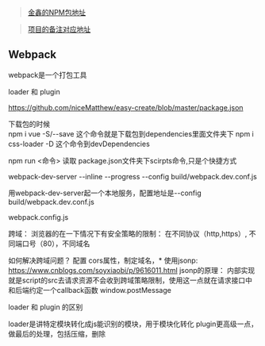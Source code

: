 > [金鑫的NPM包地址](https://www.npmjs.com/package/easy-create)

> [项目的备注对应地址](https://github.com/jikeyChang/vue-adimn-study/blob/master/build/webpack.base.conf.js)
## Webpack
webpack是一个打包工具

loader 和 plugin

https://github.com/niceMatthew/easy-create/blob/master/package.json


下载包的时候   
npm i vue -S/--save  这个命令就是下载包到dependencies里面文件夹下
npm i css-loader -D 这个命令到devDependencies


npm run <命令> 读取 package.json文件夹下scirpts命令,只是个快捷方式


webpack-dev-server --inline --progress --config build/webpack.dev.conf.js

用webpack-dev-server起一个本地服务，配置地址是--config build/webpack.dev.conf.js

webpack.config.js

跨域： 浏览器的在一下情况下有安全策略的限制： 在不同协议（http,https）, 不同端口号（80），不同域名

如何解决跨域问题？
配置 cors属性，制定域名，*
使用jsonp:  https://www.cnblogs.com/soyxiaobi/p/9616011.html
jsonp的原理： 内部实现就是script的src去请求资源不会收到跨域策略限制，使用这一点就在请求接口中和后端约定一个callback函数
window.postMessage

loader 和 plugin 的区别

loader是讲特定模块转化成js能识别的模块，用于模块化转化
plugin更高级一点，做最后的处理，包括压缩，删除